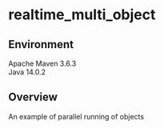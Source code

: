 # realtime_multi_object
## Environment
Apache Maven 3.6.3 <br>
Java 14.0.2

## Overview
An example of parallel running of objects
